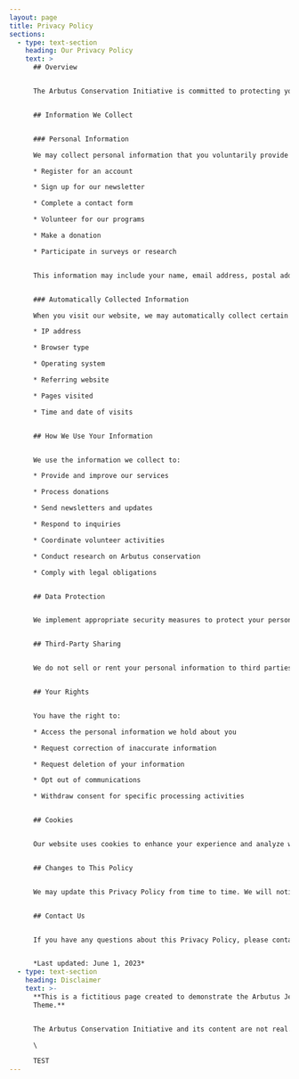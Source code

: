 ```yaml
---
layout: page
title: Privacy Policy
sections:
  - type: text-section
    heading: Our Privacy Policy
    text: >
      ## Overview


      The Arbutus Conservation Initiative is committed to protecting your privacy. This Privacy Policy explains how we collect, use, and safeguard your information when you visit our website or participate in our programs.


      ## Information We Collect


      ### Personal Information

      We may collect personal information that you voluntarily provide to us when you:

      * Register for an account

      * Sign up for our newsletter

      * Complete a contact form

      * Volunteer for our programs

      * Make a donation

      * Participate in surveys or research


      This information may include your name, email address, postal address, phone number, and donation details.


      ### Automatically Collected Information

      When you visit our website, we may automatically collect certain information about your device and usage patterns. This includes:

      * IP address

      * Browser type

      * Operating system

      * Referring website

      * Pages visited

      * Time and date of visits


      ## How We Use Your Information


      We use the information we collect to:

      * Provide and improve our services

      * Process donations

      * Send newsletters and updates

      * Respond to inquiries

      * Coordinate volunteer activities

      * Conduct research on Arbutus conservation

      * Comply with legal obligations


      ## Data Protection


      We implement appropriate security measures to protect your personal information from unauthorized access, alteration, disclosure, or destruction. These measures include internal reviews of our data collection, storage, and processing practices.


      ## Third-Party Sharing


      We do not sell or rent your personal information to third parties. We may share information with trusted service providers who assist us in operating our website, conducting our business, or servicing you, so long as they agree to keep this information confidential.


      ## Your Rights


      You have the right to:

      * Access the personal information we hold about you

      * Request correction of inaccurate information

      * Request deletion of your information

      * Opt out of communications

      * Withdraw consent for specific processing activities


      ## Cookies


      Our website uses cookies to enhance your experience and analyze website traffic. You can set your browser to refuse all or some browser cookies, but this may prevent some parts of our website from functioning properly.


      ## Changes to This Policy


      We may update this Privacy Policy from time to time. We will notify you of any changes by posting the new Privacy Policy on this page and updating the effective date.


      ## Contact Us


      If you have any questions about this Privacy Policy, please contact us at privacy@arbutusconservation.example.com.


      *Last updated: June 1, 2023*
  - type: text-section
    heading: Disclaimer
    text: >-
      **This is a fictitious page created to demonstrate the Arbutus Jekyll
      Theme.** 


      The Arbutus Conservation Initiative and its content are not real. This site serves as a demonstration of the theme's features, layout, and components. Any resemblance to actual organizations is coincidental.\

      \

      TEST
---
```


